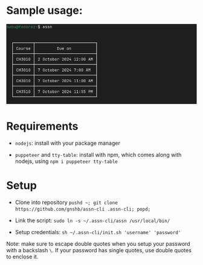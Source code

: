 # Sample usage:
![sample](sample.png)

# Requirements

- `nodejs`: install with your package manager

- `puppeteer` and `tty-table`: install with npm, which comes along with nodejs, using `npm i puppeteer tty-table`

# Setup

- Clone into repository `pushd ~; git clone https://github.com/gnshb/assn-cli .assn-cli; popd;`

- Link the script: `sudo ln -s ~/.assn-cli/assn /usr/local/bin/`

- Setup credentials: `sh ~/.assn-cli/init.sh 'username' 'password'`

Note: make sure to escape double quotes when you setup your password with a backslash `\`. If your password has single quotes, use double quotes to enclose it.
